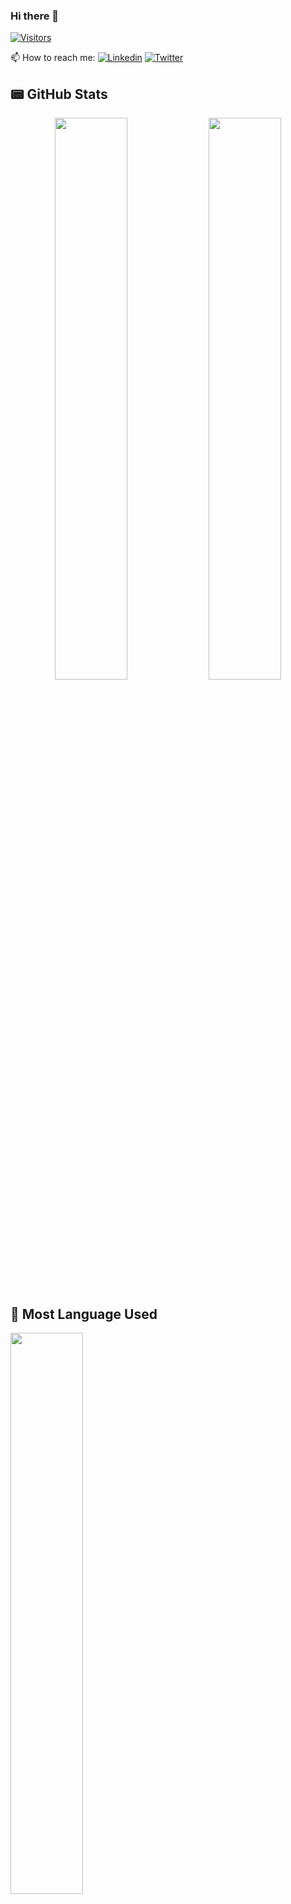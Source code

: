 ### Hi there 👋 
[![Visitors](https://visitor-badge.glitch.me/badge?page_id=amanpoddar375.visitor-badge)](https://github.com/amanpoddar375)

📫 How to reach me: [![Linkedin](https://img.shields.io/badge/LinkedIn-0077B5?style=for-the-badge&logo=linkedin&logoColor=white)](https://www.linkedin.com/in/amanpoddar375/) [![Twitter](https://img.shields.io/twitter/follow/amanpoddar375?logo=Twitter&style=for-the-badge)](https://twitter.com/amanpoddar375)


<!--
**amanpoddar375/amanpoddar375** is a ✨ _special_ ✨ repository because its `README.md` (this file) appears on your GitHub profile.

Here are some ideas to get you started:

- 🔭 I’m currently working on ...
- 🌱 I’m currently learning ...
- 👯 I’m looking to collaborate on ...
- 🤔 I’m looking for help with ...
- 💬 Ask me about ...
- 📫 How to reach me: [Linkedin](https://www.linkedin.com/in/amanpoddar375/) [Twitter](https://twitter.com/amanpoddar375)
- 😄 Pronouns: ...
- ⚡ Fun fact: ...
-->

## 📟 GitHub Stats
<p align="center">
	<img width="48%" src="https://github-readme-stats.vercel.app/api?username=amanpoddar375&show_icons=true&theme=radical" />
	<img width="48%" src="https://github-readme-streak-stats.herokuapp.com/?user=amanpoddar375&theme=radical" />
</p>

## 📄 Most Language Used
<p align="left">
	<img width="48%" src="https://github-readme-stats.vercel.app/api/top-langs/?username=amanpoddar375&layout=compact" />
	
</p>

## 💳 Github Profile Summary Card
<p align="left">
  <img width = "100%" src="https://github-profile-summary-cards.vercel.app/api/cards/profile-details?username=amanpoddar375&theme=radical"/>
</p>
  



